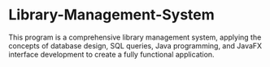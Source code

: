 # Library-Management-System

This program is a comprehensive library management system, applying the concepts of database design, SQL queries, Java programming, and JavaFX interface development to create a fully functional application.
